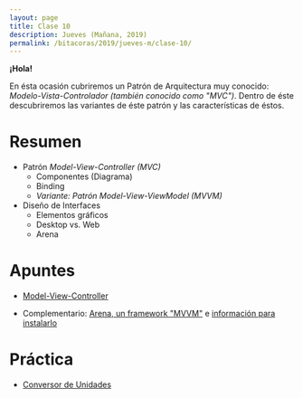 ```yaml
---
layout: page
title: Clase 10
description: Jueves (Mañana, 2019)
permalink: /bitacoras/2019/jueves-m/clase-10/
---
```

**¡Hola!**

En ésta ocasión cubriremos un Patrón de Arquitectura muy conocido: _Modelo-Vista-Controlador (también conocido como "MVC")_. Dentro de éste descubriremos las variantes de éste patrón y las características de éstos.

# Resumen

- Patrón _Model-View-Controller (MVC)_
    - Componentes (Diagrama)
    - Binding
    - _Variante: Patrón Model-View-ViewModel (MVVM)_
- Diseño de Interfaces
    - Elementos gráficos
    - Desktop vs. Web
    - Arena

# Apuntes

- [Model-View-Controller](https://sites.google.com/site/programacionui/temario/02-disenio-UI/intro-a-ui-mvc)

- Complementario: [Arena, un framework "MVVM"](https://sites.google.com/site/programacionui/temario/02-disenio-UI/arena-disclaimer) e [información para instalarlo](http://arena.uqbar-project.org)

# Práctica

- [Conversor de Unidades](https://docs.google.com/document/d/1hYBIm2S7KqKIzAvWnYl6F9JyRDZzOI6aW2BExH8aDB4/edit)
